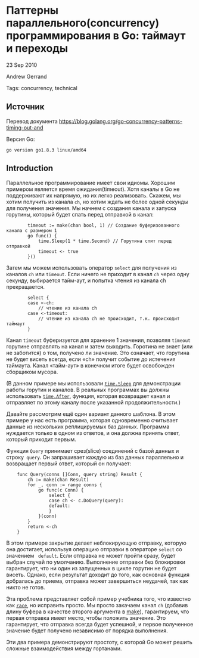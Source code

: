 # Паттерны параллельного(concurrency) программирования в Go: таймаут и переходы
23 Sep 2010

Andrew Gerrand

Tags: concurrency, technical

## Источник

Перевод документа https://blog.golang.org/go-concurrency-patterns-timing-out-and

Версия Go:
```
go version go1.8.3 linux/amd64
```

## Introduction

Параллельное программирование имеет свои идиомы. Хорошим примером является время ожидания(timeout). Хотя каналы в Go не поддерживают их напрямую, но их легко реализовать. Скажем, мы хотим получить из канала `ch`, но хотим ждать не более одной секунды для получения значения. Мы начнем с создания канала и запуска горутины, который будет спать перед отправкой в канал:

```golang
	    timeout := make(chan bool, 1) // Создание буферизованного канала с размером 1
	    go func() {
	        time.Sleep(1 * time.Second) // Горутина спит перед отправкой
	        timeout <- true
	    }()
```

Затем мы можем использовать оператор `select` для получения из каналов `ch` или `timeout`. Если ничего не приходит в канал `ch` через одну секунду, выбирается тайм-аут, и попытка чтения из канала ch прекращается.

```golang
	    select {
	    case <-ch:
			// чтение из канала ch
	    case <-timeout:
			// чтение из канала ch не происходит, т.к. происходит таймаут
	    }
```
Канал `timeout` буферизуется для хранение 1 значения, позволяя `timeout` горутине отправлять на канал и затем выходить. Горотина не знает (или не заботится) о том, получено ли значение. Это означает, что горутина не будет висеть всегда, если «ch» получит событие до истечения таймаута. Канал «тайм-аут» в конечном итоге будет освобожден сборщиком мусора.

(В данном примере мы использовали [`time.Sleep`](http://golang.org/pkg/time/#Sleep) для демонстрации работы горутин и каналов. В реальных программах вы должны использовать [`time.After`](http://golang.org/pkg/time/#After), функция, которая возвращает канал и отправляет по этому каналу после указанной продолжительности.)

Давайте рассмотрим ещё один вариант данного шаблона. В этом примере у нас есть программа, которая одновременно считывает данные из нескольких реплицируемых баз данных. Программа нуждается только в одном из ответов, и она должна принять ответ, который приходит первым.

Функция `Query` принимает срез(slice) соединений с базой данных и строку` query`. Он запрашивает каждую из баз данных параллельно и возвращает первый ответ, который он получает:
```golang
	func Query(conns []Conn, query string) Result {
	    ch := make(chan Result)
	    for _, conn := range conns {
	        go func(c Conn) {
	            select {
	            case ch <- c.DoQuery(query):
	            default:
	            }
	        }(conn)
	    }
	    return <-ch
	}
```
В этом примере закрытие делает неблокирующую отправку, которую она достигает, используя операцию отправки в операторе `select` со значением ` default`. Если отправка не может пройти сразу, будет выбран случай по умолчанию. Выполнение отправки без блокировки гарантирует, что ни один из запущенных в цикле горутин не будет висеть. Однако, если результат доходит до того, как основная функция добралась до приема, отправка может завершиться неудачей, так как никто не готов.

Эта проблема представляет собой пример учебника того, что известно как [`race`](https://en.wikipedia.org/wiki/Race_condition), но исправить просто. Мы просто закачаем канал `ch` (добавив длину буфера в качестве второго аргумента в [make](http://golang.org/pkg/builtin/#make)), гарантируем, что первая отправка имеет место, чтобы положить значение. Это гарантирует, что отправка всегда будет успешной, и первое полученное значение будет получено независимо от порядка выполнения.

Эти два примера демонстрируют простоту, с которой Go может решить сложные взаимодействия между гортанами.
